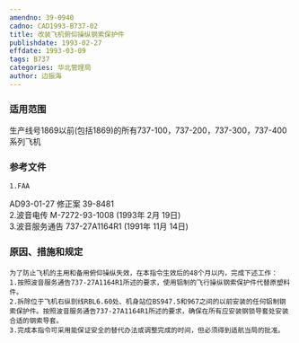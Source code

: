 ```yaml
---
amendno: 39-0940  
cadno: CAD1993-B737-02  
title: 改装飞机俯仰操纵钢索保护件  
publishdate: 1993-02-27  
effdate: 1993-03-09  
tags: B737  
categories: 华北管理局  
author: 边振海  
---
```

  
### 适用范围  
生产线号1869以前(包括1869)的所有737-100，737-200，737-300，737-400系列飞机  
  
<!--more-->  
### 参考文件  
    1.FAA  
AD93-01-27 修正案 39-8481  
    2.波音电传 M-7272-93-1008 (1993年 2月 19日)  
    3.波音服务通告 737-27A1164R1 (1991年 11月 14日)  
  
### 原因、措施和规定  
    为了防止飞机的主用和备用俯仰操纵失效，在本指令生效后的48个月以内，完成下述工作：  
    1.按照波音服务通告737-27A1164R1所述的要求，使用铝制的飞行操纵钢索保护件代替原塑料件。  
    2.拆除位于飞机右纵剖线RBL6.60处、机身站位BS947.5和967之间的以前安装的任何铝制钢索保护件。按照波音服务通告737-27A1164R1所述的要求，确保在所有应安装钢锁导套处安装合适的钢索导套。  
    3.完成本指令可采用能保证安全的替代办法或调整完成的时间，但必须得到适航当局的批准。  
  
  
